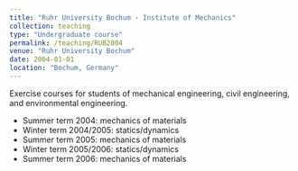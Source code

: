 ```yaml
---
title: "Ruhr University Bochum - Institute of Mechanics"
collection: teaching
type: "Undergraduate course"
permalink: /teaching/RUB2004
venue: "Ruhr University Bochum"
date: 2004-01-01
location: "Bochum, Germany"
---
```


Exercise courses for students of mechanical engineering, civil engineering, and environmental engineering.


*  Summer term 2004: mechanics of materials
*  Winter term 2004/2005: statics/dynamics
*  Summer term 2005: mechanics of materials
*  Winter term 2005/2006: statics/dynamics
*  Summer term 2006: mechanics of materials

